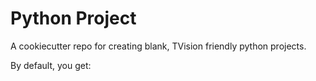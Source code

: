 # Python Project 

A cookiecutter repo for creating blank, TVision friendly python projects. 

By default, you get:


